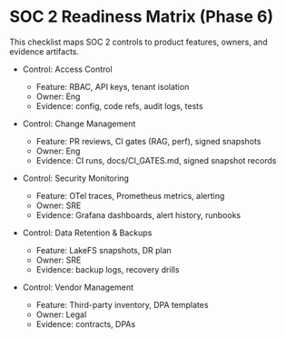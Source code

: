 # SOC 2 Readiness Matrix (Phase 6)

This checklist maps SOC 2 controls to product features, owners, and evidence artifacts.

- Control: Access Control
  - Feature: RBAC, API keys, tenant isolation
  - Owner: Eng
  - Evidence: config, code refs, audit logs, tests

- Control: Change Management
  - Feature: PR reviews, CI gates (RAG, perf), signed snapshots
  - Owner: Eng
  - Evidence: CI runs, docs/CI_GATES.md, signed snapshot records

- Control: Security Monitoring
  - Feature: OTel traces, Prometheus metrics, alerting
  - Owner: SRE
  - Evidence: Grafana dashboards, alert history, runbooks

- Control: Data Retention & Backups
  - Feature: LakeFS snapshots, DR plan
  - Owner: SRE
  - Evidence: backup logs, recovery drills

- Control: Vendor Management
  - Feature: Third-party inventory, DPA templates
  - Owner: Legal
  - Evidence: contracts, DPAs
